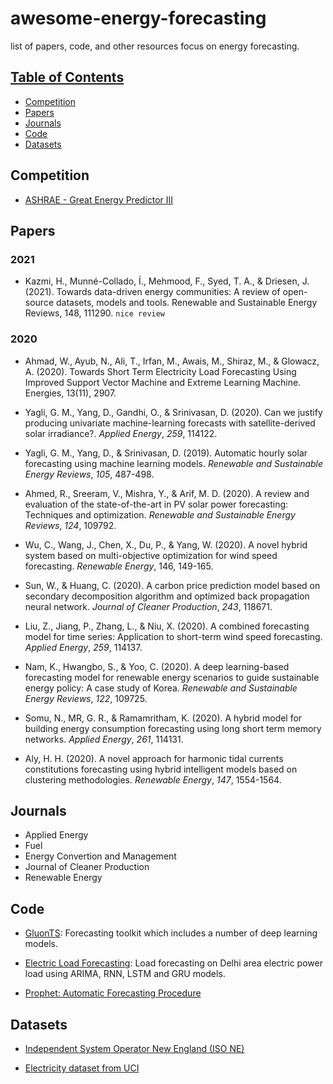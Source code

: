 # awesome-energy-forecasting
list of papers, code, and other resources focus on energy forecasting. 

## [Table of Contents]()

* [Competition](#ompetition)
* [Papers](#Papers)
* [Journals](#Journals)
* [Code](#Code)
* [Datasets](#Datasets)





## Competition

* [ASHRAE - Great Energy Predictor III](https://www.kaggle.com/c/ashrae-energy-prediction)




## Papers

### 2021
- Kazmi, H., Munné-Collado, Í., Mehmood, F., Syed, T. A., & Driesen, J. (2021). Towards data-driven energy communities: A review of open-source datasets, models and tools. Renewable and Sustainable Energy Reviews, 148, 111290. `nice review`

### 2020

- Ahmad, W., Ayub, N., Ali, T., Irfan, M., Awais, M., Shiraz, M., & Glowacz, A. (2020). Towards Short Term Electricity Load Forecasting Using Improved Support Vector Machine and Extreme Learning Machine. Energies, 13(11), 2907.

- Yagli, G. M., Yang, D., Gandhi, O., & Srinivasan, D. (2020). Can we justify producing univariate machine-learning forecasts with satellite-derived solar irradiance?. *Applied Energy*, *259*, 114122.

- Yagli, G. M., Yang, D., & Srinivasan, D. (2019). Automatic hourly solar forecasting using machine learning models. *Renewable and Sustainable Energy Reviews*, *105*, 487-498.

- Ahmed, R., Sreeram, V., Mishra, Y., & Arif, M. D. (2020). A review and evaluation of the state-of-the-art in PV solar power forecasting: Techniques and optimization. *Renewable and Sustainable Energy Reviews*, *124*, 109792.

- Wu, C., Wang, J., Chen, X., Du, P., & Yang, W. (2020). A novel hybrid system based on multi-objective optimization for wind speed forecasting. *Renewable Energy*, 146, 149-165.

- Sun, W., & Huang, C. (2020). A carbon price prediction model based on secondary decomposition algorithm and optimized back propagation neural network. *Journal of Cleaner Production*, *243*, 118671.

- Liu, Z., Jiang, P., Zhang, L., & Niu, X. (2020). A combined forecasting model for time series: Application to short-term wind speed forecasting. *Applied Energy*, *259*, 114137.

- Nam, K., Hwangbo, S., & Yoo, C. (2020). A deep learning-based forecasting model for renewable energy scenarios to guide sustainable energy policy: A case study of Korea. *Renewable and Sustainable Energy Reviews*, *122*, 109725.

- Somu, N., MR, G. R., & Ramamritham, K. (2020). A hybrid model for building energy consumption forecasting using long short term memory networks. *Applied Energy*, *261*, 114131.

- Aly, H. H. (2020). A novel approach for harmonic tidal currents constitutions forecasting using hybrid intelligent models based on clustering methodologies. *Renewable Energy*, *147*, 1554-1564.


## Journals

* Applied Energy
* Fuel
* Energy Convertion and Management
* Journal of Cleaner Production
* Renewable Energy




## Code

- [GluonTS](https://github.com/awslabs/gluon-ts): Forecasting toolkit which includes a number of deep learning models.

- [Electric Load Forecasting](https://github.com/pyaf/load_forecasting): Load forecasting on Delhi area electric power load using ARIMA, RNN, LSTM and GRU models.

- [Prophet: Automatic Forecasting Procedure](https://github.com/facebook/prophet)




## Datasets

- [ Independent System Operator New England (ISO NE)](https://www.iso-ne.com/)

- [Electricity dataset from UCI](https://archive.ics.uci.edu/ml/datasets/ElectricityLoadDiagrams20112014)




